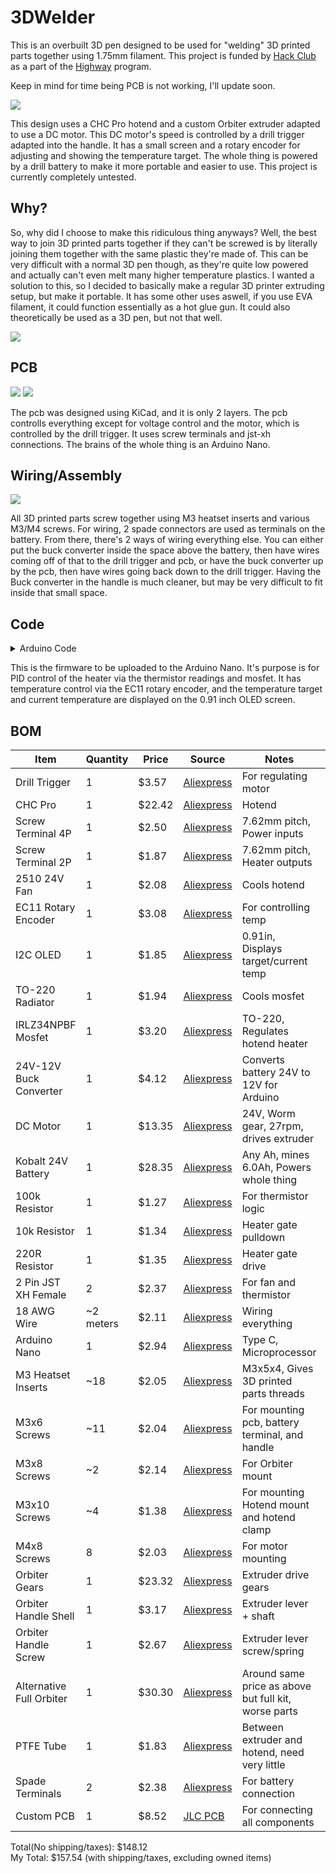 # 3DWelder
This is an overbuilt 3D pen designed to be used for "welding" 3D printed parts together using 1.75mm filament. This project is funded by [Hack Club](https://hackclub.com/) as a part of the [Highway](https://highway.hackclub.com/) program.

Keep in mind for time being PCB is not working, I'll update soon.

<img src="https://github.com/destroyer796/3DWelder/blob/main/Images/3DWelderPic2.jpg">

This design uses a CHC Pro hotend and a custom Orbiter extruder adapted to use a DC motor. This DC motor's speed is controlled by a drill trigger adapted into the handle. It has a small screen and a rotary encoder for adjusting and showing the temperature target. The whole thing is powered by a drill battery to make it more portable and easier to use. This project is currently completely untested.

## Why?
So, why did I choose to make this ridiculous thing anyways? Well, the best way to join 3D printed parts together if they can't be screwed is by literally joining them together with the same plastic they're made of. This can be very difficult with a normal 3D pen though, as they're quite low powered and actually can't even melt many higher temperature plastics. I wanted a solution to this, so I decided to basically make a regular 3D printer extruding setup, but make it portable. It has some other uses aswell, if you use EVA filament, it could function essentially as a hot glue gun. It could also theoretically be used as a 3D pen, but not that well.

<img src="https://github.com/destroyer796/3DWelder/blob/main/Images/3DWelderRender.png">

## PCB
<img src="https://github.com/destroyer796/3DWelder/blob/main/Images/3DWelderSchematicNew.PNG">
<img src="https://github.com/destroyer796/3DWelder/blob/main/Images/8-7PCB.PNG">

The pcb was designed using KiCad, and it is only 2 layers. The pcb controlls everything except for voltage control and the motor, which is controlled by the drill trigger. It uses screw terminals and jst-xh connections. The brains of the whole thing is an Arduino Nano.

## Wiring/Assembly
<img src="https://github.com/destroyer796/3DWelder/blob/main/Images/7-183DGunDiagram.png">

All 3D printed parts screw together using M3 heatset inserts and various M3/M4 screws. For wiring, 2 spade connectors are used as terminals on the battery. From there, there's 2 ways of wiring everything else. You can either put the buck converter inside the space above the battery, then have wires coming off of that to the drill trigger and pcb, or have the buck converter up by the pcb, then have wires going back down to the drill trigger. Having the Buck converter in the handle is much cleaner, but may be very difficult to fit inside that small space.

## Code
<details>
  <summary>
    Arduino Code
  </summary>
  
  ~~~
  #include <PID_v1.h>
  #include <Adafruit_SSD1306.h>
  #include <Adafruit_GFX.h>
  #include <Wire.h>
  
  //Defines screen width/height
  #define SCREEN_WIDTH 128
  #define SCREEN_HEIGHT 32
  
  //Not using a reset pin
  #define OLED_RESET -1
  
  //Creates a display named display, gives it parameters
  Adafruit_SSD1306 display(SCREEN_WIDTH, SCREEN_HEIGHT, &Wire, OLED_RESET);
  
  // EC11 code
  const int EC11PinA = 8;
  const int EC11PinB = 7;
  volatile in encoderPos = 0;
  in lastEncoded = 0;
  
  /* -----------  USER SETTINGS  ----------- */
  const int   thermistorPin   = A0;
  const int   heaterPin       = 6;     // PWM pin
  const int   statusLedPin    = 13;    // Built‑in LED on most Arduinos
  const float R_FIXED         = 100000.0;   // 100 kΩ divider resistor
  
  // Steinhart–Hart coefficients for Semitec 104GT‑2 / 104NT
  const float A = 1.009249522e-3;
  const float B = 2.378405444e-4;
  const float C = 2.019202697e-7;
  
  // PID tuning
  double Kp = 4.0, Ki = 0.3, Kd = 12.0;
  
  /* Temperature targets */
  double setpointC   = 60.0;   // Desired temperature
  const double MAX_TEMP_C      = 300.0;   // Hard safety limit
  const double MIN_VALID_VOLT  = 0.10;   // Thermistor‑open detection
  
  /* -----------  GLOBALS  ----------- */
  double inputC, outputPWM;          // For PID library
  PID myPID(&inputC, &outputPWM, &setpointC, Kp, Ki, Kd, DIRECT);
  
  enum FaultState { OK, OVER_TEMPERATURE, SENSOR_ERROR };
  FaultState fault = OK;
  
  /* Timing helpers */
  unsigned long lastBlink   = 0;
  bool          ledState    = false;
  
  void setup() {
    //Start I2C
    Wire.begin();
  
    // Initializes display using I2C address 0x3C, if it fails it prints error message
    // Switchcapvcc thing tells it that display has internal voltage regulator
    if (!display.begin(SSD1306_SWITCHCAPVCC, 0x3C)) {
      Serial.begin(9600);
      Serial.println(F("SSD1306 allocation failed"));
      for (;;);
    }
  
    //Display test commands
    display.clearDisplay(); // Clears display
    display.setTextSize(1); // Sets text size, 1 = 6/8 pixels, 5/7 without spacing, 2 = 2x, 3 = 3x
    display.setTextColor(SSD1306_WHITE); // Set white text
    display.setCursor(0,0); // Sets cursor to top-left
    display.println(F("Hello SH-S091!")); // Print message to display buffer
    display.display(); // Push everything in buffer to scren
    // display.setFont(), allows you to change fonts, need to install them
    // display.fillRect(x, y, width, height, SSD1306_BLACK) draws a black rect, way to clear part of screen
  
    //EC11 Code
    pinMode(EC11PinA, INPUT_PULLUP);
    pinMode(EC11PinB, INPUT_PULLUP);
    attachInterrupt(digitalPinToInterrupt(EC11PinA), updateEncoder, CHANGE);
    attachInterrupt(digitalPinToInterrupt(EC11PinB), updateEncoder, CHANGE);
  
  
    pinMode(heaterPin,   OUTPUT);
    pinMode(statusLedPin, OUTPUT);
    Serial.begin(9600);
  
    myPID.SetOutputLimits(0, 255);
    myPID.SetSampleTime(250);          // 4 Hz PID updates
    myPID.SetMode(AUTOMATIC);
  }
  
  void loop() {
    //EC11 Code
    static int lastPos = 0;
    if (encoderPos != lastPos) {
      Serial.print("Value: ");
      Serial.println(encoderPos);
  
      display.fillRect(0, 0, 64, 32, SSD1306_BLACK);
      display.setTextSize(1);
      display.setTextColor(SSD1306_WHITE);
      display.setCursor(0,0);
      display.println(F(encoderPos));
      display.display
  
      lastPos = encoderPos;
    }
  
  
    /* ---------- Read thermistor ---------- */
    int   adc = analogRead(thermistorPin);
    float v   = adc * 5.0 / 1023.0;
  
    /* Sensor fault check */
    if (v < MIN_VALID_VOLT)  fault = SENSOR_ERROR;
  
    /* Convert to °C if no sensor fault */
    if (fault == OK) {
      double R = R_FIXED * (5.0 / v - 1.0);
      double lnR = log(R);
      double tempK = 1.0 / (A + B*lnR + C*lnR*lnR*lnR);
      inputC = tempK - 273.15;
  
      /* Over‑temperature check */
      if (inputC >= MAX_TEMP_C) fault = OVER_TEMPERATURE;
    }
  
    /* ---------- Safety Handling ---------- */
    if (fault != OK) {
      myPID.SetMode(MANUAL);       // Freeze PID
      outputPWM = 0;               // Heater OFF
      analogWrite(heaterPin, 0);
    } else {
      myPID.Compute();             // Let PID calculate outputPWM
      analogWrite(heaterPin, (int)outputPWM);
    }
  
    /* ---------- Status LED ----------
       • ON  …… actively heating (PWM > 0)
       • Slow blink …… at set‑point (PID output ~0)
       • Fast blink …… fault
    ---------------------------------- */
    unsigned long now = millis();
    unsigned long blinkPeriod =
        (fault != OK)          ? 150 :        // fast blink on fault
        (outputPWM < 2)        ? 800 :        // slow blink at set‑point
                                 0;           // solid ON while heating
  
    if (blinkPeriod == 0) {
      digitalWrite(statusLedPin, HIGH);
    } else if (now - lastBlink >= blinkPeriod) {
      ledState = !ledState;
      digitalWrite(statusLedPin, ledState);
      lastBlink = now;
    }
  
    /* ---------- Serial Monitor ---------- */
    Serial.print("Temp: ");
    Serial.print((fault == OK) ? inputC : NAN);
    Serial.print(" °C | PWM: ");
    Serial.print(outputPWM);
    Serial.print(" | Fault: ");
    Serial.println(
        (fault == OK) ? "None" :
        (fault == OVER_TEMPERATURE) ? "Over-Temp" : "Sensor Error");
  
  
    // Shows temp on display
    display.fillRect(64, 0, 64, 32, SSD1306_BLACK);
    display.setTextSize(1);
    display.setTextColor(SSD1306_WHITE);
    display.setCursor(64,0);
    display.println(F(inputC));
    display.display
  }
  
  //EC11 code, runs everytime a change in position is detected
  void updateEncoder() {
    int MSB = digitalREad(EC11PinA);
    int LSB = digitalRead(EC11PinB);
  
    int encoded = (MSB << 1) | LSB;
    int sum = (lastEncocded << 2) | encoded;
  
    //Clockwise
    if (sum == 0b1101 || sum == 0b0100 || sum == 0b0010 || sum == 0b1011) {
      encoderPos += 5;
    }
    //Counter-Clockwise
    if (sum == 0b1110 || sum == 0b0111 || sum == 0b0001 || sum == 0b1000) {
      encoderPos -= 5;
    }
  
    lastEncoded = encoded
  }
  ~~~

</details>

This is the firmware to be uploaded to the Arduino Nano. It's purpose is for PID control of the heater via the thermistor readings and mosfet. It has temperature control via the EC11 rotary encoder, and the temperature target and current temperature are displayed on the 0.91 inch OLED screen.

## BOM

| Item | Quantity | Price | Source | Notes | Owned/Buying |
|--------|--------|--------|--------|--------|--------|
| Drill Trigger | 1 | $3.57 | [Aliexpress](https://www.aliexpress.com/item/3256806562336203.html?spm=a2g0o.cart.0.0.755738danhf7AI&mp=1&pdp_npi=5%40dis%21USD%21USD%209.39%21USD%203.57%21%21USD%203.57%21%21%21%402103146c17528271550647744ef8ea%2112000038176249576%21ct%21US%212965353747%21%211%210&_gl=1*1qs30jx*_gcl_aw*R0NMLjE3NTE4NDcxMzYuQ2owS0NRand2YWpEQmhDTkFSSXNBRUUyOVdvb1JYN0FnSzczYmNCVXN5VHRNRGlUUjV4QXJ0RzRDSVl6Tmx5ZEZ2alByYWdRQjczVklkSWFBc3FnRUFMd193Y0I.*_gcl_dc*R0NMLjE3NTE4NDcxMzYuQ2owS0NRand2YWpEQmhDTkFSSXNBRUUyOVdvb1JYN0FnSzczYmNCVXN5VHRNRGlUUjV4QXJ0RzRDSVl6Tmx5ZEZ2alByYWdRQjczVklkSWFBc3FnRUFMd193Y0I.*_gcl_au*MTM0OTQyNjgzMy4xNzUwMTkyNzY4*_ga*MjcyMzA3OTUzLjE3NTI4MjM0NjE.*_ga_VED1YSGNC7*czE3NTI4MjM0NjEkbzEkZzEkdDE3NTI4MjcwNjAkajU5JGwwJGgw) | For regulating motor | Buying |
| CHC Pro | 1 | $22.42 | [Aliexpress](https://www.aliexpress.com/item/3256806914810913.html?spm=a2g0o.cart.0.0.755738daw2eCeF&mp=1&pdp_npi=5%40dis%21USD%21USD%2049.83%21USD%2022.42%21%21USD%2022.42%21%21%21%402101e07217528229181472693e61f9%2112000045551090949%21ct%21US%212965353747%21%211%210&_gl=1*1s341fi*_gcl_aw*R0NMLjE3NTE4NDcxMzYuQ2owS0NRand2YWpEQmhDTkFSSXNBRUUyOVdvb1JYN0FnSzczYmNCVXN5VHRNRGlUUjV4QXJ0RzRDSVl6Tmx5ZEZ2alByYWdRQjczVklkSWFBc3FnRUFMd193Y0I.*_gcl_dc*R0NMLjE3NTE4NDcxMzYuQ2owS0NRand2YWpEQmhDTkFSSXNBRUUyOVdvb1JYN0FnSzczYmNCVXN5VHRNRGlUUjV4QXJ0RzRDSVl6Tmx5ZEZ2alByYWdRQjczVklkSWFBc3FnRUFMd193Y0I.*_gcl_au*MTM0OTQyNjgzMy4xNzUwMTkyNzY4*_ga*MjcyMzA3OTUzLjE3NTI4MjM0NjE.*_ga_VED1YSGNC7*czE3NTI4MjM0NjEkbzEkZzEkdDE3NTI4MjM1OTkkajIwJGwwJGgw) | Hotend | Buying |
| Screw Terminal 4P | 1 | $2.50 | [Aliexpress](https://www.aliexpress.com/item/3256807282935438.html?spm=a2g0o.cart.0.0.755738danhf7AI&mp=1&pdp_npi=5%40dis%21USD%21USD%202.59%21USD%202.50%21%21USD%202.50%21%21%21%402103146c17528271550647744ef8ea%2112000040883353771%21ct%21US%212965353747%21%211%210&_gl=1*1qs30jx*_gcl_aw*R0NMLjE3NTE4NDcxMzYuQ2owS0NRand2YWpEQmhDTkFSSXNBRUUyOVdvb1JYN0FnSzczYmNCVXN5VHRNRGlUUjV4QXJ0RzRDSVl6Tmx5ZEZ2alByYWdRQjczVklkSWFBc3FnRUFMd193Y0I.*_gcl_dc*R0NMLjE3NTE4NDcxMzYuQ2owS0NRand2YWpEQmhDTkFSSXNBRUUyOVdvb1JYN0FnSzczYmNCVXN5VHRNRGlUUjV4QXJ0RzRDSVl6Tmx5ZEZ2alByYWdRQjczVklkSWFBc3FnRUFMd193Y0I.*_gcl_au*MTM0OTQyNjgzMy4xNzUwMTkyNzY4*_ga*MjcyMzA3OTUzLjE3NTI4MjM0NjE.*_ga_VED1YSGNC7*czE3NTI4MjM0NjEkbzEkZzEkdDE3NTI4MjcwNjAkajU5JGwwJGgw) | 7.62mm pitch, Power inputs | Buying |
| Screw Terminal 2P | 1 | $1.87 | [Aliexpress](https://www.aliexpress.com/item/3256807282935438.html?spm=a2g0o.cart.0.0.755738danhf7AI&mp=1&pdp_npi=5%40dis%21USD%21USD%201.94%21USD%201.87%21%21USD%201.87%21%21%21%402103146c17528271550647744ef8ea%2112000040883353769%21ct%21US%212965353747%21%211%210&_gl=1*1qs30jx*_gcl_aw*R0NMLjE3NTE4NDcxMzYuQ2owS0NRand2YWpEQmhDTkFSSXNBRUUyOVdvb1JYN0FnSzczYmNCVXN5VHRNRGlUUjV4QXJ0RzRDSVl6Tmx5ZEZ2alByYWdRQjczVklkSWFBc3FnRUFMd193Y0I.*_gcl_dc*R0NMLjE3NTE4NDcxMzYuQ2owS0NRand2YWpEQmhDTkFSSXNBRUUyOVdvb1JYN0FnSzczYmNCVXN5VHRNRGlUUjV4QXJ0RzRDSVl6Tmx5ZEZ2alByYWdRQjczVklkSWFBc3FnRUFMd193Y0I.*_gcl_au*MTM0OTQyNjgzMy4xNzUwMTkyNzY4*_ga*MjcyMzA3OTUzLjE3NTI4MjM0NjE.*_ga_VED1YSGNC7*czE3NTI4MjM0NjEkbzEkZzEkdDE3NTI4MjcwNjAkajU5JGwwJGgw) | 7.62mm pitch, Heater outputs | Buying |
| 2510 24V Fan | 1 | $2.08 | [Aliexpress](https://www.aliexpress.com/item/3256807251337149.html?spm=a2g0o.cart.0.0.755738danhf7AI&mp=1&pdp_npi=5%40dis%21USD%21USD%202.18%21USD%202.08%21%21USD%202.08%21%21%21%402103146c17528271550647744ef8ea%2112000040754390185%21ct%21US%212965353747%21%211%210&_gl=1*1qs30jx*_gcl_aw*R0NMLjE3NTE4NDcxMzYuQ2owS0NRand2YWpEQmhDTkFSSXNBRUUyOVdvb1JYN0FnSzczYmNCVXN5VHRNRGlUUjV4QXJ0RzRDSVl6Tmx5ZEZ2alByYWdRQjczVklkSWFBc3FnRUFMd193Y0I.*_gcl_dc*R0NMLjE3NTE4NDcxMzYuQ2owS0NRand2YWpEQmhDTkFSSXNBRUUyOVdvb1JYN0FnSzczYmNCVXN5VHRNRGlUUjV4QXJ0RzRDSVl6Tmx5ZEZ2alByYWdRQjczVklkSWFBc3FnRUFMd193Y0I.*_gcl_au*MTM0OTQyNjgzMy4xNzUwMTkyNzY4*_ga*MjcyMzA3OTUzLjE3NTI4MjM0NjE.*_ga_VED1YSGNC7*czE3NTI4MjM0NjEkbzEkZzEkdDE3NTI4MjcwNjAkajU5JGwwJGgw) | Cools hotend | Owned |
| EC11 Rotary Encoder | 1 | $3.08 | [Aliexpress](https://www.aliexpress.com/item/3256805796819763.html?spm=a2g0o.cart.0.0.755738danhf7AI&mp=1&pdp_npi=5%40dis%21USD%21USD%203.08%21USD%203.08%21%21USD%203.08%21%21%21%402103146c17528271550647744ef8ea%2112000035172713579%21ct%21US%212965353747%21%211%210&_gl=1*1gfgklc*_gcl_aw*R0NMLjE3NTE4NDcxMzYuQ2owS0NRand2YWpEQmhDTkFSSXNBRUUyOVdvb1JYN0FnSzczYmNCVXN5VHRNRGlUUjV4QXJ0RzRDSVl6Tmx5ZEZ2alByYWdRQjczVklkSWFBc3FnRUFMd193Y0I.*_gcl_dc*R0NMLjE3NTE4NDcxMzYuQ2owS0NRand2YWpEQmhDTkFSSXNBRUUyOVdvb1JYN0FnSzczYmNCVXN5VHRNRGlUUjV4QXJ0RzRDSVl6Tmx5ZEZ2alByYWdRQjczVklkSWFBc3FnRUFMd193Y0I.*_gcl_au*MTM0OTQyNjgzMy4xNzUwMTkyNzY4*_ga*MjcyMzA3OTUzLjE3NTI4MjM0NjE.*_ga_VED1YSGNC7*czE3NTI4MjM0NjEkbzEkZzEkdDE3NTI4MjcwNjAkajU5JGwwJGgw) | For controlling temp | Buying |
| I2C OLED | 1 | $1.85 | [Aliexpress](https://www.aliexpress.com/item/3256806179530924.html?spm=a2g0o.cart.0.0.755738danhf7AI&mp=1&pdp_npi=5%40dis%21USD%21USD%204.03%21USD%201.85%21%21USD%201.85%21%21%21%402103146c17528271550647744ef8ea%2112000036911966887%21ct%21US%212965353747%21%211%210&_gl=1*1gfgklc*_gcl_aw*R0NMLjE3NTE4NDcxMzYuQ2owS0NRand2YWpEQmhDTkFSSXNBRUUyOVdvb1JYN0FnSzczYmNCVXN5VHRNRGlUUjV4QXJ0RzRDSVl6Tmx5ZEZ2alByYWdRQjczVklkSWFBc3FnRUFMd193Y0I.*_gcl_dc*R0NMLjE3NTE4NDcxMzYuQ2owS0NRand2YWpEQmhDTkFSSXNBRUUyOVdvb1JYN0FnSzczYmNCVXN5VHRNRGlUUjV4QXJ0RzRDSVl6Tmx5ZEZ2alByYWdRQjczVklkSWFBc3FnRUFMd193Y0I.*_gcl_au*MTM0OTQyNjgzMy4xNzUwMTkyNzY4*_ga*MjcyMzA3OTUzLjE3NTI4MjM0NjE.*_ga_VED1YSGNC7*czE3NTI4MjM0NjEkbzEkZzEkdDE3NTI4MjcwNjAkajU5JGwwJGgw) | 0.91in, Displays target/current temp | Buying |
| TO-220 Radiator | 1 | $1.94 | [Aliexpress](https://www.aliexpress.com/item/2255800003999447.html?spm=a2g0o.cart.0.0.755738danhf7AI&mp=1&pdp_npi=5%40dis%21USD%21USD%202.01%21USD%201.94%21%21USD%201.94%21%21%21%402103146c17528271550647744ef8ea%2110000000710306628%21ct%21US%212965353747%21%211%210&_gl=1*1gfgklc*_gcl_aw*R0NMLjE3NTE4NDcxMzYuQ2owS0NRand2YWpEQmhDTkFSSXNBRUUyOVdvb1JYN0FnSzczYmNCVXN5VHRNRGlUUjV4QXJ0RzRDSVl6Tmx5ZEZ2alByYWdRQjczVklkSWFBc3FnRUFMd193Y0I.*_gcl_dc*R0NMLjE3NTE4NDcxMzYuQ2owS0NRand2YWpEQmhDTkFSSXNBRUUyOVdvb1JYN0FnSzczYmNCVXN5VHRNRGlUUjV4QXJ0RzRDSVl6Tmx5ZEZ2alByYWdRQjczVklkSWFBc3FnRUFMd193Y0I.*_gcl_au*MTM0OTQyNjgzMy4xNzUwMTkyNzY4*_ga*MjcyMzA3OTUzLjE3NTI4MjM0NjE.*_ga_VED1YSGNC7*czE3NTI4MjM0NjEkbzEkZzEkdDE3NTI4MjcwNjAkajU5JGwwJGgw) | Cools mosfet | Buying |
| IRLZ34NPBF Mosfet | 1 | $3.20 | [Aliexpress](https://www.aliexpress.com/item/3256808552158121.html?spm=a2g0o.cart.0.0.755738danhf7AI&mp=1&pdp_npi=5%40dis%21USD%21USD%206.97%21USD%203.20%21%21USD%203.20%21%21%21%402103146c17528271550647744ef8ea%2112000046468959878%21ct%21US%212965353747%21%211%210&_gl=1*1gfgklc*_gcl_aw*R0NMLjE3NTE4NDcxMzYuQ2owS0NRand2YWpEQmhDTkFSSXNBRUUyOVdvb1JYN0FnSzczYmNCVXN5VHRNRGlUUjV4QXJ0RzRDSVl6Tmx5ZEZ2alByYWdRQjczVklkSWFBc3FnRUFMd193Y0I.*_gcl_dc*R0NMLjE3NTE4NDcxMzYuQ2owS0NRand2YWpEQmhDTkFSSXNBRUUyOVdvb1JYN0FnSzczYmNCVXN5VHRNRGlUUjV4QXJ0RzRDSVl6Tmx5ZEZ2alByYWdRQjczVklkSWFBc3FnRUFMd193Y0I.*_gcl_au*MTM0OTQyNjgzMy4xNzUwMTkyNzY4*_ga*MjcyMzA3OTUzLjE3NTI4MjM0NjE.*_ga_VED1YSGNC7*czE3NTI4MjM0NjEkbzEkZzEkdDE3NTI4MjcwNjAkajU5JGwwJGgw) | TO-220, Regulates hotend heater | Buying |
| 24V-12V Buck Converter | 1 | $4.12 | [Aliexpress](https://www.aliexpress.com/item/3256805319593185.html?spm=a2g0o.cart.0.0.755738danhf7AI&mp=1&pdp_npi=5%40dis%21USD%21USD%204.12%21USD%204.12%21%21USD%204.12%21%21%21%402103146c17528271550647744ef8ea%2112000033343621926%21ct%21US%212965353747%21%211%210&_gl=1*1gfgklc*_gcl_aw*R0NMLjE3NTE4NDcxMzYuQ2owS0NRand2YWpEQmhDTkFSSXNBRUUyOVdvb1JYN0FnSzczYmNCVXN5VHRNRGlUUjV4QXJ0RzRDSVl6Tmx5ZEZ2alByYWdRQjczVklkSWFBc3FnRUFMd193Y0I.*_gcl_dc*R0NMLjE3NTE4NDcxMzYuQ2owS0NRand2YWpEQmhDTkFSSXNBRUUyOVdvb1JYN0FnSzczYmNCVXN5VHRNRGlUUjV4QXJ0RzRDSVl6Tmx5ZEZ2alByYWdRQjczVklkSWFBc3FnRUFMd193Y0I.*_gcl_au*MTM0OTQyNjgzMy4xNzUwMTkyNzY4*_ga*MjcyMzA3OTUzLjE3NTI4MjM0NjE.*_ga_VED1YSGNC7*czE3NTI4MjM0NjEkbzEkZzEkdDE3NTI4MjcwNjAkajU5JGwwJGgw) | Converts battery 24V to 12V for Arduino | Buying |
| DC Motor | 1 | $13.35 | [Aliexpress](https://www.aliexpress.com/item/3256807142640791.html?spm=a2g0o.cart.0.0.755738danhf7AI&mp=1&pdp_npi=5%40dis%21USD%21USD%2029.02%21USD%2013.35%21%21USD%2013.35%21%21%21%402103146c17528271595267798ef8ea%2112000040287640067%21ct%21US%212965353747%21%211%210&_gl=1*1djn14*_gcl_aw*R0NMLjE3NTE4NDcxMzYuQ2owS0NRand2YWpEQmhDTkFSSXNBRUUyOVdvb1JYN0FnSzczYmNCVXN5VHRNRGlUUjV4QXJ0RzRDSVl6Tmx5ZEZ2alByYWdRQjczVklkSWFBc3FnRUFMd193Y0I.*_gcl_dc*R0NMLjE3NTE4NDcxMzYuQ2owS0NRand2YWpEQmhDTkFSSXNBRUUyOVdvb1JYN0FnSzczYmNCVXN5VHRNRGlUUjV4QXJ0RzRDSVl6Tmx5ZEZ2alByYWdRQjczVklkSWFBc3FnRUFMd193Y0I.*_gcl_au*MTM0OTQyNjgzMy4xNzUwMTkyNzY4*_ga*MjcyMzA3OTUzLjE3NTI4MjM0NjE.*_ga_VED1YSGNC7*czE3NTI4MjM0NjEkbzEkZzEkdDE3NTI4MjcwNjAkajU5JGwwJGgw) | 24V, Worm gear, 27rpm, drives extruder | Buying |
| Kobalt 24V Battery | 1 | $28.35 | [Aliexpress](https://www.aliexpress.com/item/3256808341351094.html?spm=a2g0o.cart.0.0.755738danhf7AI&mp=1&pdp_npi=5%40dis%21USD%21USD%2098.74%21USD%2028.35%21%21USD%2028.35%21%21%21%402103146c17528271595267798ef8ea%2112000045570945299%21ct%21US%212965353747%21%211%210&_gl=1*1djn14*_gcl_aw*R0NMLjE3NTE4NDcxMzYuQ2owS0NRand2YWpEQmhDTkFSSXNBRUUyOVdvb1JYN0FnSzczYmNCVXN5VHRNRGlUUjV4QXJ0RzRDSVl6Tmx5ZEZ2alByYWdRQjczVklkSWFBc3FnRUFMd193Y0I.*_gcl_dc*R0NMLjE3NTE4NDcxMzYuQ2owS0NRand2YWpEQmhDTkFSSXNBRUUyOVdvb1JYN0FnSzczYmNCVXN5VHRNRGlUUjV4QXJ0RzRDSVl6Tmx5ZEZ2alByYWdRQjczVklkSWFBc3FnRUFMd193Y0I.*_gcl_au*MTM0OTQyNjgzMy4xNzUwMTkyNzY4*_ga*MjcyMzA3OTUzLjE3NTI4MjM0NjE.*_ga_VED1YSGNC7*czE3NTI4MjM0NjEkbzEkZzEkdDE3NTI4MjcwNjAkajU5JGwwJGgw) | Any Ah, mines 6.0Ah, Powers whole thing | Buying |
| 100k Resistor | 1 | $1.27 | [Aliexpress](https://www.aliexpress.us/item/3256805491339263.html?spm=a2g0o.productlist.main.2.5acb113dWCWHEi&algo_pvid=d885d319-e63c-46cb-9890-1f3fe4b1ec6b&algo_exp_id=d885d319-e63c-46cb-9890-1f3fe4b1ec6b-1&pdp_ext_f=%7B%22order%22%3A%221339%22%2C%22eval%22%3A%221%22%7D&pdp_npi=4%40dis%21USD%211.88%211.26%21%21%2113.46%219.02%21%402103247917528275691891949e5c61%2112000033982954181%21sea%21US%212965353747%21X&curPageLogUid=0ChrWbtCVhkG&utparam-url=scene%3Asearch%7Cquery_from%3A) | For thermistor logic | Owned |
| 10k Resistor | 1 | $1.34 | [Aliexpress](https://www.aliexpress.us/item/3256805491339263.html?spm=a2g0o.productlist.main.2.5acb113dWCWHEi&algo_pvid=d885d319-e63c-46cb-9890-1f3fe4b1ec6b&algo_exp_id=d885d319-e63c-46cb-9890-1f3fe4b1ec6b-1&pdp_ext_f=%7B%22order%22%3A%221339%22%2C%22eval%22%3A%221%22%7D&pdp_npi=4%40dis%21USD%211.88%211.26%21%21%2113.46%219.02%21%402103247917528275691891949e5c61%2112000033982954181%21sea%21US%212965353747%21X&curPageLogUid=0ChrWbtCVhkG&utparam-url=scene%3Asearch%7Cquery_from%3A) | Heater gate pulldown | Owned |
| 220R Resistor | 1 | $1.35 | [Aliexpress](https://www.aliexpress.us/item/3256805491339263.html?spm=a2g0o.productlist.main.2.5acb113dWCWHEi&algo_pvid=d885d319-e63c-46cb-9890-1f3fe4b1ec6b&algo_exp_id=d885d319-e63c-46cb-9890-1f3fe4b1ec6b-1&pdp_ext_f=%7B%22order%22%3A%221339%22%2C%22eval%22%3A%221%22%7D&pdp_npi=4%40dis%21USD%211.88%211.26%21%21%2113.46%219.02%21%402103247917528275691891949e5c61%2112000033982954181%21sea%21US%212965353747%21X&curPageLogUid=0ChrWbtCVhkG&utparam-url=scene%3Asearch%7Cquery_from%3A) | Heater gate drive | Owned |
| 2 Pin JST XH Female | 2 | $2.37 | [Aliexpress](https://www.aliexpress.com/item/3256803235887618.html?spm=a2g0o.cart.0.0.755738danhf7AI&mp=1&pdp_npi=5%40dis%21USD%21USD%202.49%21USD%202.37%21%21USD%202.37%21%21%21%402103146c17528270600956401ef8ea%2112000025716082487%21ct%21US%212965353747%21%211%210&_gl=1*1djn14*_gcl_aw*R0NMLjE3NTE4NDcxMzYuQ2owS0NRand2YWpEQmhDTkFSSXNBRUUyOVdvb1JYN0FnSzczYmNCVXN5VHRNRGlUUjV4QXJ0RzRDSVl6Tmx5ZEZ2alByYWdRQjczVklkSWFBc3FnRUFMd193Y0I.*_gcl_dc*R0NMLjE3NTE4NDcxMzYuQ2owS0NRand2YWpEQmhDTkFSSXNBRUUyOVdvb1JYN0FnSzczYmNCVXN5VHRNRGlUUjV4QXJ0RzRDSVl6Tmx5ZEZ2alByYWdRQjczVklkSWFBc3FnRUFMd193Y0I.*_gcl_au*MTM0OTQyNjgzMy4xNzUwMTkyNzY4*_ga*MjcyMzA3OTUzLjE3NTI4MjM0NjE.*_ga_VED1YSGNC7*czE3NTI4MjM0NjEkbzEkZzEkdDE3NTI4MjcwNjAkajU5JGwwJGgw) | For fan and thermistor | Owned |
| 18 AWG Wire | ~2 meters | $2.11 | [Aliexpress](https://www.aliexpress.com/item/3256806379805687.html?spm=a2g0o.cart.0.0.755738danhf7AI&mp=1&pdp_npi=5%40dis%21USD%21USD%202.20%21USD%202.11%21%21USD%202.11%21%21%21%402103146c17528270600956401ef8ea%2112000037691464120%21ct%21US%212965353747%21%211%210&_gl=1*1djn14*_gcl_aw*R0NMLjE3NTE4NDcxMzYuQ2owS0NRand2YWpEQmhDTkFSSXNBRUUyOVdvb1JYN0FnSzczYmNCVXN5VHRNRGlUUjV4QXJ0RzRDSVl6Tmx5ZEZ2alByYWdRQjczVklkSWFBc3FnRUFMd193Y0I.*_gcl_dc*R0NMLjE3NTE4NDcxMzYuQ2owS0NRand2YWpEQmhDTkFSSXNBRUUyOVdvb1JYN0FnSzczYmNCVXN5VHRNRGlUUjV4QXJ0RzRDSVl6Tmx5ZEZ2alByYWdRQjczVklkSWFBc3FnRUFMd193Y0I.*_gcl_au*MTM0OTQyNjgzMy4xNzUwMTkyNzY4*_ga*MjcyMzA3OTUzLjE3NTI4MjM0NjE.*_ga_VED1YSGNC7*czE3NTI4MjM0NjEkbzEkZzEkdDE3NTI4MjcwNjAkajU5JGwwJGgw) | Wiring everything | Owned |
| Arduino Nano | 1 | $2.94 | [Aliexpress](https://www.aliexpress.com/item/3256806587205161.html?spm=a2g0o.cart.0.0.755738danhf7AI&mp=1&pdp_npi=5%40dis%21USD%21USD%202.94%21USD%202.94%21%21USD%202.94%21%21%21%402103146c17528270600956401ef8ea%2112000038256018925%21ct%21US%212965353747%21%211%210&_gl=1*6iw3e9*_gcl_aw*R0NMLjE3NTE4NDcxMzYuQ2owS0NRand2YWpEQmhDTkFSSXNBRUUyOVdvb1JYN0FnSzczYmNCVXN5VHRNRGlUUjV4QXJ0RzRDSVl6Tmx5ZEZ2alByYWdRQjczVklkSWFBc3FnRUFMd193Y0I.*_gcl_dc*R0NMLjE3NTE4NDcxMzYuQ2owS0NRand2YWpEQmhDTkFSSXNBRUUyOVdvb1JYN0FnSzczYmNCVXN5VHRNRGlUUjV4QXJ0RzRDSVl6Tmx5ZEZ2alByYWdRQjczVklkSWFBc3FnRUFMd193Y0I.*_gcl_au*MTM0OTQyNjgzMy4xNzUwMTkyNzY4*_ga*MjcyMzA3OTUzLjE3NTI4MjM0NjE.*_ga_VED1YSGNC7*czE3NTI4MjM0NjEkbzEkZzEkdDE3NTI4MjcwNjAkajU5JGwwJGgw) | Type C, Microprocessor | Buying |
| M3 Heatset Inserts | ~18 | $2.05 | [Aliexpress](https://www.aliexpress.com/item/3256803396040989.html?spm=a2g0o.cart.0.0.755738danhf7AI&mp=1&pdp_npi=5%40dis%21USD%21USD%202.17%21USD%202.05%21%21USD%202.05%21%21%21%402103146c17528270600956401ef8ea%2112000026370649758%21ct%21US%212965353747%21%211%210&_gl=1*6iw3e9*_gcl_aw*R0NMLjE3NTE4NDcxMzYuQ2owS0NRand2YWpEQmhDTkFSSXNBRUUyOVdvb1JYN0FnSzczYmNCVXN5VHRNRGlUUjV4QXJ0RzRDSVl6Tmx5ZEZ2alByYWdRQjczVklkSWFBc3FnRUFMd193Y0I.*_gcl_dc*R0NMLjE3NTE4NDcxMzYuQ2owS0NRand2YWpEQmhDTkFSSXNBRUUyOVdvb1JYN0FnSzczYmNCVXN5VHRNRGlUUjV4QXJ0RzRDSVl6Tmx5ZEZ2alByYWdRQjczVklkSWFBc3FnRUFMd193Y0I.*_gcl_au*MTM0OTQyNjgzMy4xNzUwMTkyNzY4*_ga*MjcyMzA3OTUzLjE3NTI4MjM0NjE.*_ga_VED1YSGNC7*czE3NTI4MjM0NjEkbzEkZzEkdDE3NTI4MjcwNjAkajU5JGwwJGgw) | M3x5x4, Gives 3D printed parts threads | Owned |
| M3x6 Screws | ~11 | $2.04 | [Aliexpress](https://www.aliexpress.com/item/3256806983352954.html?spm=a2g0o.cart.0.0.755738danhf7AI&mp=1&pdp_npi=5%40dis%21USD%21USD%204.09%21USD%202.04%21%21USD%202.04%21%21%21%402103146c17528270600956401ef8ea%2112000039685363236%21ct%21US%212965353747%21%211%210&_gl=1*6iw3e9*_gcl_aw*R0NMLjE3NTE4NDcxMzYuQ2owS0NRand2YWpEQmhDTkFSSXNBRUUyOVdvb1JYN0FnSzczYmNCVXN5VHRNRGlUUjV4QXJ0RzRDSVl6Tmx5ZEZ2alByYWdRQjczVklkSWFBc3FnRUFMd193Y0I.*_gcl_dc*R0NMLjE3NTE4NDcxMzYuQ2owS0NRand2YWpEQmhDTkFSSXNBRUUyOVdvb1JYN0FnSzczYmNCVXN5VHRNRGlUUjV4QXJ0RzRDSVl6Tmx5ZEZ2alByYWdRQjczVklkSWFBc3FnRUFMd193Y0I.*_gcl_au*MTM0OTQyNjgzMy4xNzUwMTkyNzY4*_ga*MjcyMzA3OTUzLjE3NTI4MjM0NjE.*_ga_VED1YSGNC7*czE3NTI4MjM0NjEkbzEkZzEkdDE3NTI4MjcwNjAkajU5JGwwJGgw) | For mounting pcb, battery terminal, and handle | Owned |
| M3x8 Screws | ~2 | $2.14 | [Aliexpress](https://www.aliexpress.com/item/3256806983352954.html?spm=a2g0o.cart.0.0.755738danhf7AI&mp=1&pdp_npi=5%40dis%21USD%21USD%204.24%21USD%202.12%21%21USD%202.12%21%21%21%402103146c17528270600956401ef8ea%2112000039685363239%21ct%21US%212965353747%21%211%210&_gl=1*6iw3e9*_gcl_aw*R0NMLjE3NTE4NDcxMzYuQ2owS0NRand2YWpEQmhDTkFSSXNBRUUyOVdvb1JYN0FnSzczYmNCVXN5VHRNRGlUUjV4QXJ0RzRDSVl6Tmx5ZEZ2alByYWdRQjczVklkSWFBc3FnRUFMd193Y0I.*_gcl_dc*R0NMLjE3NTE4NDcxMzYuQ2owS0NRand2YWpEQmhDTkFSSXNBRUUyOVdvb1JYN0FnSzczYmNCVXN5VHRNRGlUUjV4QXJ0RzRDSVl6Tmx5ZEZ2alByYWdRQjczVklkSWFBc3FnRUFMd193Y0I.*_gcl_au*MTM0OTQyNjgzMy4xNzUwMTkyNzY4*_ga*MjcyMzA3OTUzLjE3NTI4MjM0NjE.*_ga_VED1YSGNC7*czE3NTI4MjM0NjEkbzEkZzEkdDE3NTI4MjcwNjAkajU5JGwwJGgw) | For Orbiter mount | Owned |
| M3x10 Screws | ~4 | $1.38 | [Aliexpress](https://www.aliexpress.com/item/3256805692722422.html?spm=a2g0o.cart.0.0.755738danhf7AI&mp=1&pdp_npi=5%40dis%21USD%21USD%201.42%21USD%201.38%21%21USD%201.38%21%21%21%402103146c17528270600956401ef8ea%2112000034679037237%21ct%21US%212965353747%21%211%210&_gl=1*6iw3e9*_gcl_aw*R0NMLjE3NTE4NDcxMzYuQ2owS0NRand2YWpEQmhDTkFSSXNBRUUyOVdvb1JYN0FnSzczYmNCVXN5VHRNRGlUUjV4QXJ0RzRDSVl6Tmx5ZEZ2alByYWdRQjczVklkSWFBc3FnRUFMd193Y0I.*_gcl_dc*R0NMLjE3NTE4NDcxMzYuQ2owS0NRand2YWpEQmhDTkFSSXNBRUUyOVdvb1JYN0FnSzczYmNCVXN5VHRNRGlUUjV4QXJ0RzRDSVl6Tmx5ZEZ2alByYWdRQjczVklkSWFBc3FnRUFMd193Y0I.*_gcl_au*MTM0OTQyNjgzMy4xNzUwMTkyNzY4*_ga*MjcyMzA3OTUzLjE3NTI4MjM0NjE.*_ga_VED1YSGNC7*czE3NTI4MjM0NjEkbzEkZzEkdDE3NTI4MjcwNjAkajU5JGwwJGgw) | For mounting Hotend mount and hotend clamp | Owned |
| M4x8 Screws | 8 | $2.03 | [Aliexpress](https://www.aliexpress.com/item/3256806983352954.html?spm=a2g0o.cart.0.0.755738danhf7AI&mp=1&pdp_npi=5%40dis%21USD%21USD%204.05%21USD%202.03%21%21USD%202.03%21%21%21%402103146c17528270600956401ef8ea%2112000049313623910%21ct%21US%212965353747%21%211%210&_gl=1*1cp6qeh*_gcl_aw*R0NMLjE3NTE4NDcxMzYuQ2owS0NRand2YWpEQmhDTkFSSXNBRUUyOVdvb1JYN0FnSzczYmNCVXN5VHRNRGlUUjV4QXJ0RzRDSVl6Tmx5ZEZ2alByYWdRQjczVklkSWFBc3FnRUFMd193Y0I.*_gcl_dc*R0NMLjE3NTE4NDcxMzYuQ2owS0NRand2YWpEQmhDTkFSSXNBRUUyOVdvb1JYN0FnSzczYmNCVXN5VHRNRGlUUjV4QXJ0RzRDSVl6Tmx5ZEZ2alByYWdRQjczVklkSWFBc3FnRUFMd193Y0I.*_gcl_au*MTM0OTQyNjgzMy4xNzUwMTkyNzY4*_ga*MjcyMzA3OTUzLjE3NTI4MjM0NjE.*_ga_VED1YSGNC7*czE3NTI4MjM0NjEkbzEkZzEkdDE3NTI4MjcwNjAkajU5JGwwJGgw) | For motor mounting | Owned |
| Orbiter Gears | 1 | $23.32 | [Aliexpress](https://www.aliexpress.com/item/3256802185372532.html?spm=a2g0o.cart.0.0.755738daqLWaOW&mp=1&pdp_npi=5%40dis%21USD%21USD%2023.32%21USD%2023.32%21%21USD%2023.32%21%21%21%402103146c17528269270114546ef8ea%2112000020383149424%21ct%21US%212965353747%21%211%210&_gl=1*zzjcrw*_gcl_aw*R0NMLjE3NTE4NDcxMzYuQ2owS0NRand2YWpEQmhDTkFSSXNBRUUyOVdvb1JYN0FnSzczYmNCVXN5VHRNRGlUUjV4QXJ0RzRDSVl6Tmx5ZEZ2alByYWdRQjczVklkSWFBc3FnRUFMd193Y0I.*_gcl_dc*R0NMLjE3NTE4NDcxMzYuQ2owS0NRand2YWpEQmhDTkFSSXNBRUUyOVdvb1JYN0FnSzczYmNCVXN5VHRNRGlUUjV4QXJ0RzRDSVl6Tmx5ZEZ2alByYWdRQjczVklkSWFBc3FnRUFMd193Y0I.*_gcl_au*MTM0OTQyNjgzMy4xNzUwMTkyNzY4*_ga*MjcyMzA3OTUzLjE3NTI4MjM0NjE.*_ga_VED1YSGNC7*czE3NTI4MjM0NjEkbzEkZzEkdDE3NTI4MjY4NTgkajU3JGwwJGgw) | Extruder drive gears | Buying |
| Orbiter Handle Shell | 1 | $3.17 | [Aliexpress](https://www.aliexpress.com/item/3256802185372532.html?spm=a2g0o.cart.0.0.755738daqLWaOW&mp=1&pdp_npi=5%40dis%21USD%21USD%203.17%21USD%203.17%21%21USD%203.17%21%21%21%402103146c17528269270114546ef8ea%2112000020383149423%21ct%21US%212965353747%21%211%210&_gl=1*zzjcrw*_gcl_aw*R0NMLjE3NTE4NDcxMzYuQ2owS0NRand2YWpEQmhDTkFSSXNBRUUyOVdvb1JYN0FnSzczYmNCVXN5VHRNRGlUUjV4QXJ0RzRDSVl6Tmx5ZEZ2alByYWdRQjczVklkSWFBc3FnRUFMd193Y0I.*_gcl_dc*R0NMLjE3NTE4NDcxMzYuQ2owS0NRand2YWpEQmhDTkFSSXNBRUUyOVdvb1JYN0FnSzczYmNCVXN5VHRNRGlUUjV4QXJ0RzRDSVl6Tmx5ZEZ2alByYWdRQjczVklkSWFBc3FnRUFMd193Y0I.*_gcl_au*MTM0OTQyNjgzMy4xNzUwMTkyNzY4*_ga*MjcyMzA3OTUzLjE3NTI4MjM0NjE.*_ga_VED1YSGNC7*czE3NTI4MjM0NjEkbzEkZzEkdDE3NTI4MjY4NTgkajU3JGwwJGgw) | Extruder lever + shaft | Buying |
| Orbiter Handle Screw | 1 | $2.67 | [Aliexpress](https://www.aliexpress.com/item/3256802185372532.html?spm=a2g0o.cart.0.0.755738daqLWaOW&mp=1&pdp_npi=5%40dis%21USD%21USD%202.67%21USD%202.67%21%21USD%202.67%21%21%21%402103146c17528269270114546ef8ea%2112000020383149428%21ct%21US%212965353747%21%211%210&_gl=1*zzjcrw*_gcl_aw*R0NMLjE3NTE4NDcxMzYuQ2owS0NRand2YWpEQmhDTkFSSXNBRUUyOVdvb1JYN0FnSzczYmNCVXN5VHRNRGlUUjV4QXJ0RzRDSVl6Tmx5ZEZ2alByYWdRQjczVklkSWFBc3FnRUFMd193Y0I.*_gcl_dc*R0NMLjE3NTE4NDcxMzYuQ2owS0NRand2YWpEQmhDTkFSSXNBRUUyOVdvb1JYN0FnSzczYmNCVXN5VHRNRGlUUjV4QXJ0RzRDSVl6Tmx5ZEZ2alByYWdRQjczVklkSWFBc3FnRUFMd193Y0I.*_gcl_au*MTM0OTQyNjgzMy4xNzUwMTkyNzY4*_ga*MjcyMzA3OTUzLjE3NTI4MjM0NjE.*_ga_VED1YSGNC7*czE3NTI4MjM0NjEkbzEkZzEkdDE3NTI4MjY4NTgkajU3JGwwJGgw) | Extruder lever screw/spring | Buying |
| Alternative Full Orbiter | 1 | $30.30 | [Aliexpress](https://www.aliexpress.us/item/3256803143364574.html?spm=a2g0o.productlist.main.3.32711918kejPC1&algo_pvid=031a119a-d9e4-4ec0-9dbd-65a221c951d0&algo_exp_id=031a119a-d9e4-4ec0-9dbd-65a221c951d0-2&pdp_ext_f=%7B%22order%22%3A%2233%22%2C%22eval%22%3A%221%22%7D&pdp_npi=4%40dis%21USD%2136.80%2130.30%21%21%2136.80%2130.30%21%40210337c117528255697113962ecb0f%2112000028794303599%21sea%21US%212965353747%21X&curPageLogUid=faCfA8m1JzG1&utparam-url=scene%3Asearch%7Cquery_from%3A) | Around same price as above but full kit, worse parts | NOT Buying |
| PTFE Tube | 1 | $1.83 | [Aliexpress](https://www.aliexpress.com/item/3256808595111724.html?spm=a2g0o.cart.0.0.755738daqLWaOW&mp=1&pdp_npi=5%40dis%21USD%21USD%201.90%21USD%201.83%21%21USD%201.83%21%21%21%402103146c17528268578343657ef8ea%2112000046644154648%21ct%21US%212965353747%21%211%210&_gl=1*14pyl8l*_gcl_aw*R0NMLjE3NTE4NDcxMzYuQ2owS0NRand2YWpEQmhDTkFSSXNBRUUyOVdvb1JYN0FnSzczYmNCVXN5VHRNRGlUUjV4QXJ0RzRDSVl6Tmx5ZEZ2alByYWdRQjczVklkSWFBc3FnRUFMd193Y0I.*_gcl_dc*R0NMLjE3NTE4NDcxMzYuQ2owS0NRand2YWpEQmhDTkFSSXNBRUUyOVdvb1JYN0FnSzczYmNCVXN5VHRNRGlUUjV4QXJ0RzRDSVl6Tmx5ZEZ2alByYWdRQjczVklkSWFBc3FnRUFMd193Y0I.*_gcl_au*MTM0OTQyNjgzMy4xNzUwMTkyNzY4*_ga*MjcyMzA3OTUzLjE3NTI4MjM0NjE.*_ga_VED1YSGNC7*czE3NTI4MjM0NjEkbzEkZzEkdDE3NTI4MjY4NTgkajU3JGwwJGgw) | Between extruder and hotend, need very little | Owned |
| Spade Terminals | 2 | $2.38 | [Aliexpress](https://www.aliexpress.com/item/3256802579044914.html?spm=a2g0o.cart.0.0.755738daqLWaOW&mp=1&pdp_npi=5%40dis%21USD%21USD%202.48%21USD%202.38%21%21USD%202.38%21%21%21%402103146c17528268578343657ef8ea%2112000022078614610%21ct%21US%212965353747%21%211%210&_gl=1*14pyl8l*_gcl_aw*R0NMLjE3NTE4NDcxMzYuQ2owS0NRand2YWpEQmhDTkFSSXNBRUUyOVdvb1JYN0FnSzczYmNCVXN5VHRNRGlUUjV4QXJ0RzRDSVl6Tmx5ZEZ2alByYWdRQjczVklkSWFBc3FnRUFMd193Y0I.*_gcl_dc*R0NMLjE3NTE4NDcxMzYuQ2owS0NRand2YWpEQmhDTkFSSXNBRUUyOVdvb1JYN0FnSzczYmNCVXN5VHRNRGlUUjV4QXJ0RzRDSVl6Tmx5ZEZ2alByYWdRQjczVklkSWFBc3FnRUFMd193Y0I.*_gcl_au*MTM0OTQyNjgzMy4xNzUwMTkyNzY4*_ga*MjcyMzA3OTUzLjE3NTI4MjM0NjE.*_ga_VED1YSGNC7*czE3NTI4MjM0NjEkbzEkZzEkdDE3NTI4MjY4NTgkajU3JGwwJGgw) | For battery connection | Owned |
| Custom PCB | 1 | $8.52 | [JLC PCB](https://jlcpcb.com/?from=VGSU&utm_source=google&utm_medium=cpc&utm_campaign=14179457750&gad_source=1&gad_campaignid=14179457750&gbraid=0AAAAABS1QqnKxzJxFraqirNeN0Jsk7SAi&gclid=CjwKCAjw4efDBhATEiwAaDBpbgJS_HEbmtEoijaZsA4da2X2VfovqTt3S1jdUBIx32Qqjq6h8wbXnBoC3nMQAvD_BwE) | For connecting all components |

Total(No shipping/taxes): $148.12   <br>
My Total: $157.54 (with shipping/taxes, excluding owned items)
